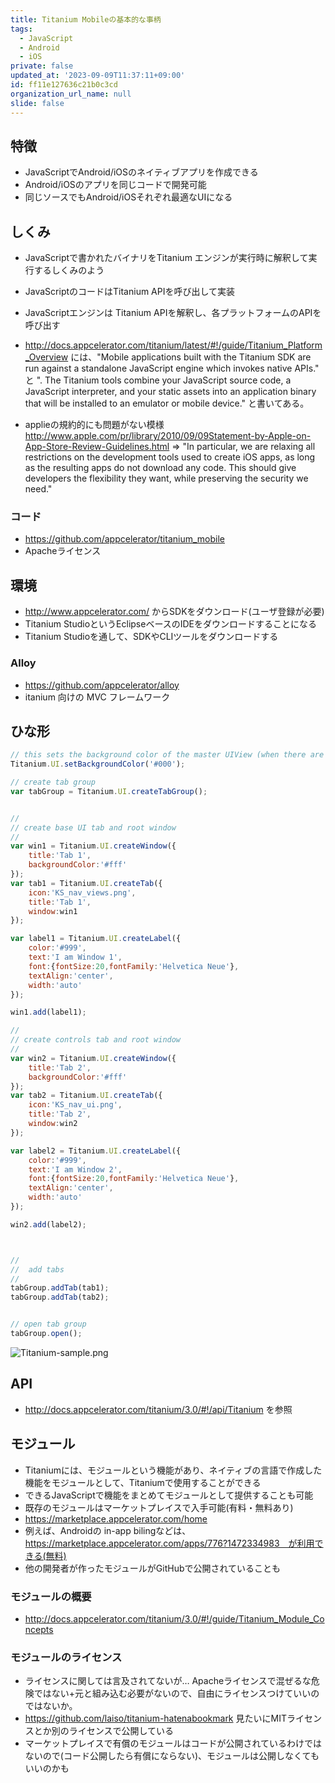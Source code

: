 ```yaml
---
title: Titanium Mobileの基本的な事柄
tags:
  - JavaScript
  - Android
  - iOS
private: false
updated_at: '2023-09-09T11:37:11+09:00'
id: ff11e127636c21b0c3cd
organization_url_name: null
slide: false
---
```

## 特徴
* JavaScriptでAndroid/iOSのネイティブアプリを作成できる
* Android/iOSのアプリを同じコードで開発可能
* 同じソースでもAndroid/iOSそれぞれ最適なUIになる

## しくみ
* JavaScriptで書かれたバイナリをTitanium エンジンが実行時に解釈して実行するしくみのよう
* JavaScriptのコードはTitanium APIを呼び出して実装
* JavaScriptエンジンは Titanium APIを解釈し、各プラットフォームのAPIを呼び出す


 * http://docs.appcelerator.com/titanium/latest/#!/guide/Titanium_Platform_Overview には、"Mobile applications built with the Titanium SDK are run against a standalone JavaScript engine which invokes native APIs." と ". The Titanium tools combine your JavaScript source code, a JavaScript interpreter, and your static assets into an application binary that will be installed to an emulator or mobile device." と書いてある。 
 * applieの規約的にも問題がない模様　http://www.apple.com/pr/library/2010/09/09Statement-by-Apple-on-App-Store-Review-Guidelines.html => "In particular, we are relaxing all restrictions on the development tools used to create iOS apps, as long as the resulting apps do not download any code. This should give developers the flexibility they want, while preserving the security we need."

### コード
* https://github.com/appcelerator/titanium_mobile
* Apacheライセンス


## 環境
* http://www.appcelerator.com/ からSDKをダウンロード(ユーザ登録が必要)
 * Titanium StudioというEclipseベースのIDEをダウンロードすることになる
 * Titanium Studioを通して、SDKやCLIツールをダウンロードする

### Alloy
* https://github.com/appcelerator/alloy
* itanium 向けの MVC フレームワーク

## ひな形

```js
// this sets the background color of the master UIView (when there are no windows/tab groups on it)
Titanium.UI.setBackgroundColor('#000');

// create tab group
var tabGroup = Titanium.UI.createTabGroup();


//
// create base UI tab and root window
//
var win1 = Titanium.UI.createWindow({  
    title:'Tab 1',
    backgroundColor:'#fff'
});
var tab1 = Titanium.UI.createTab({  
    icon:'KS_nav_views.png',
    title:'Tab 1',
    window:win1
});

var label1 = Titanium.UI.createLabel({
	color:'#999',
	text:'I am Window 1',
	font:{fontSize:20,fontFamily:'Helvetica Neue'},
	textAlign:'center',
	width:'auto'
});

win1.add(label1);

//
// create controls tab and root window
//
var win2 = Titanium.UI.createWindow({  
    title:'Tab 2',
    backgroundColor:'#fff'
});
var tab2 = Titanium.UI.createTab({  
    icon:'KS_nav_ui.png',
    title:'Tab 2',
    window:win2
});

var label2 = Titanium.UI.createLabel({
	color:'#999',
	text:'I am Window 2',
	font:{fontSize:20,fontFamily:'Helvetica Neue'},
	textAlign:'center',
	width:'auto'
});

win2.add(label2);



//
//  add tabs
//
tabGroup.addTab(tab1);  
tabGroup.addTab(tab2);  


// open tab group
tabGroup.open();
```
![Titanium-sample.png](https://qiita-image-store.s3.amazonaws.com/0/4044/3035a725-4049-f0f9-9d2f-4c61642aa589.png "Titanium-sample.png")


## API
* http://docs.appcelerator.com/titanium/3.0/#!/api/Titanium を参照


## モジュール
* Titaniumには、モジュールという機能があり、ネイティブの言語で作成した機能をモジュールとして、Titaniumで使用することができる
 * できるJavaScriptで機能をまとめてモジュールとして提供することも可能
* 既存のモジュールはマーケットプレイスで入手可能(有料・無料あり)
 * https://marketplace.appcelerator.com/home
 * 例えば、Androidの in-app bilingなどは、　https://marketplace.appcelerator.com/apps/776?1472334983　が利用できる(無料)
* 他の開発者が作ったモジュールがGitHubで公開されていることも

### モジュールの概要
* http://docs.appcelerator.com/titanium/3.0/#!/guide/Titanium_Module_Concepts

### モジュールのライセンス
* ライセンスに関しては言及されてないが… Apacheライセンスで混ぜるな危険ではない+元と組み込む必要がないので、自由にライセンスつけていいのではないか。
 * https://github.com/laiso/titanium-hatenabookmark 見たいにMITライセンスとか別のライセンスで公開している
 * マーケットプレイスで有償のモジュールはコードが公開されているわけではないので(コード公開したら有償にならない)、モジュールは公開しなくてもいいのかも





 


